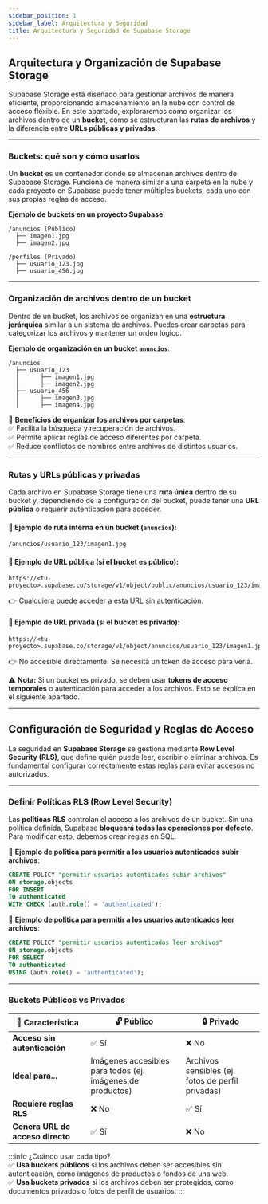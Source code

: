 ```yaml
---
sidebar_position: 1
sidebar_label: Arquitectura y Seguridad
title: Arquitectura y Seguridad de Supabase Storage
---
```


<div class="justify-text">

## Arquitectura y Organización de Supabase Storage

Supabase Storage está diseñado para gestionar archivos de manera eficiente, proporcionando almacenamiento en la nube con control de acceso flexible. En este apartado, exploraremos cómo organizar los archivos dentro de un **bucket**, cómo se estructuran las **rutas de archivos** y la diferencia entre **URLs públicas y privadas**.

---

### Buckets: qué son y cómo usarlos  

Un **bucket** es un contenedor donde se almacenan archivos dentro de Supabase Storage. Funciona de manera similar a una carpeta en la nube y cada proyecto en Supabase puede tener múltiples buckets, cada uno con sus propias reglas de acceso.  

**Ejemplo de buckets en un proyecto Supabase**:  
```
/anuncios (Público)  
  ├── imagen1.jpg  
  ├── imagen2.jpg  

/perfiles (Privado)  
  ├── usuario_123.jpg  
  ├── usuario_456.jpg  
```
---

### Organización de archivos dentro de un bucket  

Dentro de un bucket, los archivos se organizan en una **estructura jerárquica** similar a un sistema de archivos. Puedes crear carpetas para categorizar los archivos y mantener un orden lógico.

**Ejemplo de organización en un bucket `anuncios`**:  
```
/anuncios  
  ├── usuario_123  
  │      ├── imagen1.jpg  
  │      ├── imagen2.jpg  
  ├── usuario_456  
  │      ├── imagen3.jpg  
  │      ├── imagen4.jpg  
```
🔹 **Beneficios de organizar los archivos por carpetas**:  
✅ Facilita la búsqueda y recuperación de archivos.  
✅ Permite aplicar reglas de acceso diferentes por carpeta.  
✅ Reduce conflictos de nombres entre archivos de distintos usuarios.

---

### Rutas y URLs públicas y privadas  

Cada archivo en Supabase Storage tiene una **ruta única** dentro de su bucket y, dependiendo de la configuración del bucket, puede tener una **URL pública** o requerir autenticación para acceder.

#### 🔹 **Ejemplo de ruta interna en un bucket (`anuncios`)**:
```
/anuncios/usuario_123/imagen1.jpg
```

#### 🔹 **Ejemplo de URL pública** (si el bucket es público):
```
https://<tu-proyecto>.supabase.co/storage/v1/object/public/anuncios/usuario_123/imagen1.jpg
```
👉 Cualquiera puede acceder a esta URL sin autenticación.

#### 🔹 **Ejemplo de URL privada** (si el bucket es privado):  
```
https://<tu-proyecto>.supabase.co/storage/v1/object/anuncios/usuario_123/imagen1.jpg
```
👉 No accesible directamente. Se necesita un token de acceso para verla.  

⚠️ **Nota:** Si un bucket es privado, se deben usar **tokens de acceso temporales** o autenticación para acceder a los archivos. Esto se explica en el siguiente apartado.

---

## Configuración de Seguridad y Reglas de Acceso  

La seguridad en **Supabase Storage** se gestiona mediante **Row Level Security (RLS)**, que define quién puede leer, escribir o eliminar archivos. Es fundamental configurar correctamente estas reglas para evitar accesos no autorizados.

---

### Definir Políticas RLS (Row Level Security)  

Las **políticas RLS** controlan el acceso a los archivos de un bucket. Sin una política definida, Supabase **bloqueará todas las operaciones por defecto**. Para modificar esto, debemos crear reglas en SQL.

🔹 **Ejemplo de política para permitir a los usuarios autenticados subir archivos**:
```sql
CREATE POLICY "permitir usuarios autenticados subir archivos"
ON storage.objects
FOR INSERT
TO authenticated
WITH CHECK (auth.role() = 'authenticated');
```
🔹 **Ejemplo de política para permitir a los usuarios autenticados leer archivos**:
```sql
CREATE POLICY "permitir usuarios autenticados leer archivos"
ON storage.objects
FOR SELECT
TO authenticated
USING (auth.role() = 'authenticated');
```

---

### Buckets Públicos vs Privados  

| 🔹 Característica  | 🔓 Público  | 🔒 Privado |
|--------------------|------------|------------|
| **Acceso sin autenticación** | ✅ Sí | ❌ No |
| **Ideal para...** | Imágenes accesibles para todos (ej. imágenes de productos) | Archivos sensibles (ej. fotos de perfil privadas) |
| **Requiere reglas RLS** | ❌ No | ✅ Sí |
| **Genera URL de acceso directo** | ✅ Sí | ❌ No |

:::info ¿Cuándo usar cada tipo?  
✅ **Usa buckets públicos** si los archivos deben ser accesibles sin autenticación, como imágenes de productos o fondos de una web.  
✅ **Usa buckets privados** si los archivos deben ser protegidos, como documentos privados o fotos de perfil de usuarios.
:::


</div>